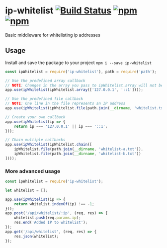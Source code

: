 # ip-whitelist [![Build Status](https://travis-ci.org/mbrandau/ip-whitelist.svg?branch=master)](https://travis-ci.org/mbrandau/ip-whitelist) [![npm](https://img.shields.io/npm/v/ip-whitelist.svg)]() [![npm](https://img.shields.io/npm/dt/ip-whitelist.svg)]()
Basic middleware for whitelisting ip addresses

## Usage

Install and save the package to your project `npm i --save ip-whitelist`

```js
const ipWhitelist = require('ip-whitelist'), path = require('path');

// Use the predefined array callback
// NOTE: Changes in the array you pass to ipWhitelist.array will not be considered!
app.use(ipWhitelist(ipWhitelist.array(['127.0.0.1', '::1'])));

// Use the predefined file callback
// NOTE: One line in the file represents an IP address
app.use(ipWhitelist(ipWhitelist.file(path.join(__dirname, 'whitelist.txt'))));

// Create your own callback
app.use(ipWhitelist(ip => {
    return ip === '127.0.0.1' || ip === '::1';
}));

// Chain multiple callbacks
app.use(ipWhitelist(ipWhitelist.chain([
    ipWhitelist.file(path.join(__dirname, 'whitelist-a.txt')),
    ipWhitelist.file(path.join(__dirname, 'whitelist-b.txt'))
])));
```

### More advanced usage

```js
const ipWhitelist = require('ip-whitelist');

let whitelist = [];

app.use(ipWhitelist(ip => {
    return whitelist.indexOf(ip) !== -1;
}));
app.post('/api/whitelist/:ip', (req, res) => {
    whitelist.push(req.params.ip);
    res.end('Added IP to whitelist');
});
app.get('/api/whitelist', (req, res) => {
    res.json(whitelist);
});
```